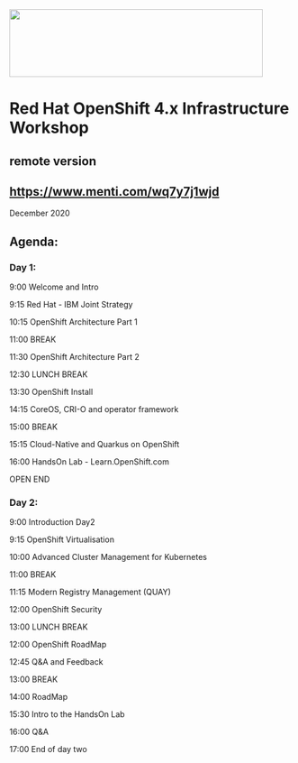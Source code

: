 <img src="https://github.com/alfbach/OCP_Arch/blob/master/logo.png" width="450" height="120">


# Red Hat OpenShift 4.x Infrastructure Workshop
## remote version

## https://www.menti.com/wq7y7j1wjd

December 2020

## Agenda:


### Day 1:

9:00		Welcome and Intro

9:15		Red Hat - IBM Joint Strategy

10:15   OpenShift Architecture Part 1

11:00		BREAK

11:30		OpenShift Architecture Part 2

12:30		LUNCH BREAK

13:30	  OpenShift Install	

14:15		CoreOS, CRI-O and operator framework

15:00		BREAK

15:15		Cloud-Native and Quarkus on OpenShift

16:00		HandsOn Lab - Learn.OpenShift.com  

OPEN END


### Day 2:

9:00		Introduction Day2

9:15		OpenShift Virtualisation

10:00		Advanced Cluster Management for Kubernetes

11:00		BREAK

11:15		Modern Registry Management (QUAY)				

12:00		OpenShift Security

13:00		LUNCH BREAK

12:00		OpenShift RoadMap			

12:45		Q&A and Feedback

13:00		BREAK

14:00		RoadMap

15:30           Intro to the HandsOn Lab

16:00		Q&A

17:00		End of day two
